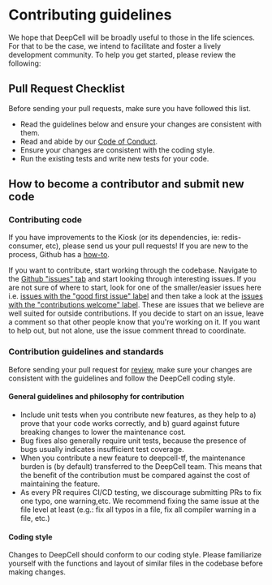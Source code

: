 # Contributing guidelines

We hope that DeepCell will be broadly useful to those in the life sciences. For that to be the case, we intend to facilitate and foster a lively development community. To help you get started, please review the following:

## Pull Request Checklist

Before sending your pull requests, make sure you have followed this list.

- Read the guidelines below and ensure your changes are consistent with them.
- Read and abide by our [Code of Conduct](CODE_OF_CONDUCT.md).
- Ensure your changes are consistent with the coding style.
- Run the existing tests and write new tests for your code.

## How to become a contributor and submit new code

### Contributing code

If you have improvements to the Kiosk (or its dependencies, ie: redis-consumer, etc), please send us your pull requests! If you are new to the process, Github has a
[how-to](https://help.github.com/articles/using-pull-requests/).

If you want to contribute, start working through the codebase. Navigate to the
[Github "issues" tab](https://github.com/vanvalenlab/kiosk-console/issues) and start
looking through interesting issues. If you are not sure of where to start, look for one of the smaller/easier issues here i.e.
[issues with the "good first issue" label](https://github.com/vanvalenlab/kiosk-console/labels/good%20first%20issue)
and then take a look at the
[issues with the "contributions welcome" label](https://github.com/vanvalenlab/kiosk-console/labels/stat%3Acontributions%20welcome).
These are issues that we believe are well suited for outside contributions. If you decide to start on an issue, leave a comment so that other people know that you're working on it. If you want to help out, but not alone, use the issue comment thread to coordinate.

### Contribution guidelines and standards

Before sending your pull request for
[review](https://github.com/vanvalenlab/kiosk-console/pulls),
make sure your changes are consistent with the guidelines and follow the
DeepCell coding style.

#### General guidelines and philosophy for contribution

*   Include unit tests when you contribute new features, as they help to a)
    prove that your code works correctly, and b) guard against future breaking
    changes to lower the maintenance cost.
*   Bug fixes also generally require unit tests, because the presence of bugs
    usually indicates insufficient test coverage.
*   When you contribute a new feature to deepcell-tf, the maintenance burden is
    (by default) transferred to the DeepCell team. This means that the benefit
    of the contribution must be compared against the cost of maintaining the
    feature.
*   As every PR requires CI/CD testing, we discourage
    submitting PRs to fix one typo, one warning,etc. We recommend fixing the
    same issue at the file level at least (e.g.: fix all typos in a file, fix
    all compiler warning in a file, etc.)

#### Coding style

Changes to DeepCell should conform to our coding style. Please familiarize yourself with the functions and layout of similar files in the codebase before making changes.
